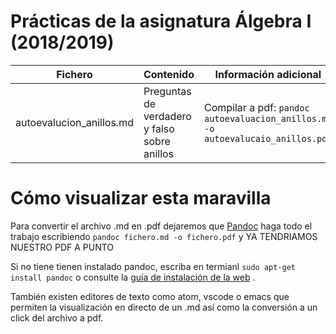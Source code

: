 # Prácticas de la asignatura Álgebra I (2018/2019)

| Fichero | Contenido | Información adicional|
| -- | -- | -- |
| autoevalucion_anillos.md | Preguntas de verdadero y falso sobre anillos| Compilar a pdf: `pandoc autoevaluacion_anillos.md -o autoevalucaio_anillos.pdf`|

# Cómo visualizar esta maravilla  

Para convertir el archivo .md en .pdf dejaremos que [Pandoc](https://pandoc.org/) haga todo el trabajo escribiendo `pandoc fichero.md -o fichero.pdf` y YA TENDRIAMOS NUESTRO PDF A PUNTO 

Si no tiene tienen instalado pandoc, escriba en termianl `sudo apt-get install pandoc` o consulte la [guía de instalación de la web](https://pandoc.org/installing.html) . 

También existen editores de texto como atom, vscode o emacs que permiten la visualización en directo de un .md  así como la conversión a un click del archivo a pdf. 
